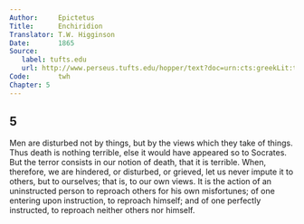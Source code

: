 ```yaml
---
Author:     Epictetus  
Title:      Enchiridion  
Translator: T.W. Higginson  
Date:       1865  
Source:
   label: tufts.edu
   url: http://www.perseus.tufts.edu/hopper/text?doc=urn:cts:greekLit:tlg0557.tlg002.perseus-eng2:1
Code:       twh  
Chapter: 5
---
```

##  5

Men are disturbed not by things, but by the views which they take of things.
Thus death is nothing terrible, else it would have appeared so to Socrates.
But the terror consists in our notion of death, that it is terrible. When,
therefore, we are hindered, or disturbed, or grieved, let us never impute it to
others, but to ourselves; that is, to our own views. It is the action of an
uninstructed person to reproach others for his own misfortunes; of one entering
upon instruction, to reproach himself; and of one perfectly instructed, to
reproach neither others nor himself.


